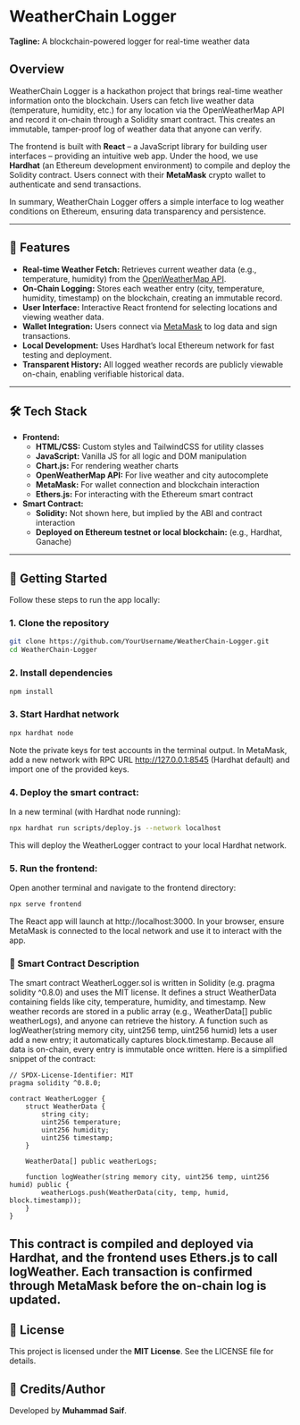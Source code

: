 # WeatherChain Logger  

**Tagline:** A blockchain-powered logger for real-time weather data  

## Overview  
WeatherChain Logger is a hackathon project that brings real-time weather information onto the blockchain. Users can fetch live weather data (temperature, humidity, etc.) for any location via the OpenWeatherMap API and record it on-chain through a Solidity smart contract. This creates an immutable, tamper-proof log of weather data that anyone can verify.  

The frontend is built with **React** – a JavaScript library for building user interfaces – providing an intuitive web app. Under the hood, we use **Hardhat** (an Ethereum development environment) to compile and deploy the Solidity contract. Users connect with their **MetaMask** crypto wallet to authenticate and send transactions.  

In summary, WeatherChain Logger offers a simple interface to log weather conditions on Ethereum, ensuring data transparency and persistence.  

---

## 🌟 Features  
- **Real-time Weather Fetch:** Retrieves current weather data (e.g., temperature, humidity) from the [OpenWeatherMap API](https://openweathermap.org/api).  
- **On-Chain Logging:** Stores each weather entry (city, temperature, humidity, timestamp) on the blockchain, creating an immutable record.  
- **User Interface:** Interactive React frontend for selecting locations and viewing weather data.  
- **Wallet Integration:** Users connect via [MetaMask](https://metamask.io/) to log data and sign transactions.  
- **Local Development:** Uses Hardhat’s local Ethereum network for fast testing and deployment.  
- **Transparent History:** All logged weather records are publicly viewable on-chain, enabling verifiable historical data.  

---

## 🛠️ Tech Stack

- **Frontend:**
  - **HTML/CSS:** Custom styles and TailwindCSS for utility classes
  - **JavaScript:** Vanilla JS for all logic and DOM manipulation
  - **Chart.js:** For rendering weather charts
  - **OpenWeatherMap API:** For live weather and city autocomplete
  - **MetaMask:** For wallet connection and blockchain interaction
  - **Ethers.js:** For interacting with the Ethereum smart contract
- **Smart Contract:**
  - **Solidity:** Not shown here, but implied by the ABI and contract interaction
  - **Deployed on Ethereum testnet or local blockchain:** (e.g., Hardhat, Ganache)


---

## 🚀 Getting Started  
Follow these steps to run the app locally:  

### 1. Clone the repository  
```bash
git clone https://github.com/YourUsername/WeatherChain-Logger.git  
cd WeatherChain-Logger  
```

### 2. Install dependencies
```bash
npm install  
```

### 3. Start Hardhat network
```bash
npx hardhat node
```
Note the private keys for test accounts in the terminal output.
In MetaMask, add a new network with RPC URL http://127.0.0.1:8545 (Hardhat default) and import one of the provided keys.

### 4. Deploy the smart contract:

In a new terminal (with Hardhat node running):
```bash
npx hardhat run scripts/deploy.js --network localhost
```
This will deploy the WeatherLogger contract to your local Hardhat network.


### 5. Run the frontend:

Open another terminal and navigate to the frontend directory:
```bash
npx serve frontend
```
The React app will launch at http://localhost:3000. In your browser, ensure MetaMask is connected to the local network and use it to interact with the app.

### 📝 Smart Contract Description

The smart contract WeatherLogger.sol is written in Solidity (e.g. pragma solidity ^0.8.0) and uses the MIT license. It defines a struct WeatherData containing fields like city, temperature, humidity, and timestamp. New weather records are stored in a public array (e.g., WeatherData[] public weatherLogs), and anyone can retrieve the history. A function such as logWeather(string memory city, uint256 temp, uint256 humid) lets a user add a new entry; it automatically captures block.timestamp. Because all data is on-chain, every entry is immutable once written. Here is a simplified snippet of the contract:

```solidity
// SPDX-License-Identifier: MIT  
pragma solidity ^0.8.0;  

contract WeatherLogger {  
    struct WeatherData {  
        string city;  
        uint256 temperature;  
        uint256 humidity;  
        uint256 timestamp;  
    }  

    WeatherData[] public weatherLogs;  

    function logWeather(string memory city, uint256 temp, uint256 humid) public {  
        weatherLogs.push(WeatherData(city, temp, humid, block.timestamp));  
    }  
}  
```
This contract is compiled and deployed via Hardhat, and the frontend uses Ethers.js to call logWeather. Each transaction is confirmed through MetaMask before the on-chain log is updated.
---

## 📄 License

This project is licensed under the **MIT License**. See the LICENSE file for details.

## 👤 Credits/Author
Developed by **Muhammad Saif**.
